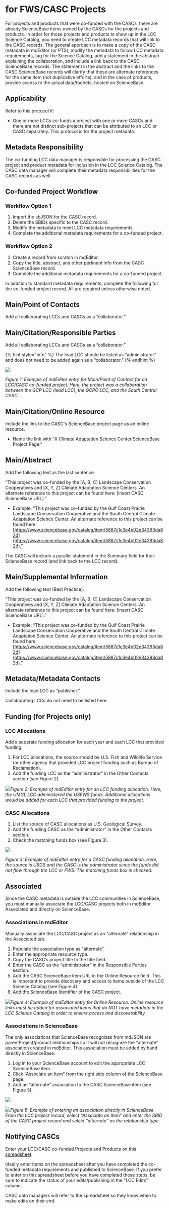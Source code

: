 # for FWS/CASC Projects

For projects and products that were co-funded with the CASCs, there are already ScienceBase items owned by the CASCs for the projects and products. In order for those projects and products to show up in the LCC Science Catalog, you need to create LCC metadata records that will link to the CASC records. The general approach is to make a copy of the CASC metadata in mdEditor \(or PTS\), modify the metadata to follow LCC metadata requirements, tag for the Science Catalog, add a statement in the abstract explaining the collaboration, and include a link back to the CASC ScienceBase records. The statement in the abstract and the links to the CASC ScienceBase records will clarify that these are alternate references for the same item \(not duplicative efforts\), and in the case of products, provide access to the actual data/tool/etc. hosted on ScienceBase.

## Applicability

Refer to this protocol if:

* One or more LCCs co-funds a project with one or more CASCs and there are not distinct sub-projects that can be attributed to an LCC or CASC separately. This protocol is for the project metadata.

## Metadata Responsibility

The co-funding LCC data manager is responsible for processing the CASC project and product metadata for inclusion in the LCC Science Catalog. The CASC data manager will complete their metadata responsibilities for the CASC records as well.

## Co-funded Project Workflow

### Workflow Option 1

1. Import the sbJSON for the CASC record.
2. Delete the SBIDs specific to the CASC record.
3. Modify the metadata to meet LCC metadata requirements.
4. Complete the additional metadata requirements for a co-funded project.

### Workflow Option 2

1. Create a record from scratch in mdEditor.
2. Copy the title, abstract, and other pertinent info from the CASC ScienceBase record. 
3. Complete the additional metadata requirements for a co-funded project.

In addition to standard metadata requirements, complete the following for the co-funded project record. All are required unless otherwise noted.

## Main/Point of Contacts

Add all collaborating LCCs and CASCs as a “collaborator.”

## Main/Citation/Responsible Parties

Add all collaborating LCCs and CASCs as a “collaborator.”

{% hint style="info" %}
The lead LCC should be listed as “administrator” and does not need to be added again as a “collaborator.”
{% endhint %}

![](https://lh6.googleusercontent.com/4ewK_e-foCCi1kHOe9RiAG1Kuuc4VXIrB7S78S8goOtko3-DCZ9vj2wulFlwD7H_m_-IUfTTip8ssC_JHhJzqoD4bcguP-BvIimv2ctekLDadMNrOxEF-KBx7Ilr3uud0JodZmuJ)

_Figure 1: Example of mdEditor entry for Main/Point of Contact for an LCC/CASC co-funded project. Here, the project was a collaboration between the GCP LCC \(lead LCC\), the GCPO LCC, and the South Central CASC._

## Main/Citation/Online Resource

Include the link to the CASC's ScienceBase project page as an online resource.

* Name the link with “X Climate Adaptation Science Center ScienceBase Project Page.”

## Main/Abstract

Add the following text as the last sentence:

“This project was co-funded by the \[A, B, C\] Landscape Conservation Cooperatives and \[X, Y, Z\] Climate Adaptation Science Centers. An alternate reference to this project can be found here: \[insert CASC ScienceBase URL\].”

* Example: “This project was co-funded by the Gulf Coast Prairie Landscape Conservation Cooperative and the South Central Climate Adaptation Science Center. An alternate reference to this project can be found here: [https://www.sciencebase.gov/catalog/item/5887c1c3e4b02e34393da82d](https://www.sciencebase.gov/catalog/item/5887c1c3e4b02e34393da82d).”

The CASC will include a parallel statement in the Summary field for their ScienceBase record \(and link back to the LCC record\).

## Main/Supplemental Information

Add the following text \(Best Practice\):

“This project was co-funded by the \[A, B, C\] Landscape Conservation Cooperatives and \[X, Y, Z\] Climate Adaptation Science Centers. An alternate reference to this project can be found here: \[insert CASC ScienceBase URL\].”

* Example: “This project was co-funded by the Gulf Coast Prairie Landscape Conservation Cooperative and the South Central Climate Adaptation Science Center. An alternate reference to this project can be found here: [https://www.sciencebase.gov/catalog/item/5887c1c3e4b02e34393da82d](https://www.sciencebase.gov/catalog/item/5887c1c3e4b02e34393da82d).”

## Metadata/Metadata Contacts

Include the lead LCC as “publisher.”

Collaborating LCCs do not need to be listed here.

## Funding \(for Projects only\)

### LCC Allocations

Add a separate funding allocation for each year and each LCC that provided funding.

1. For LCC allocations, the source should be U.S. Fish and Wildlife Service \(or other agency that provided LCC project funding such as Bureau of Reclamation\).
2. Add the funding LCC as the “administrator” in the Other Contacts section \(see Figure 2\).

![](https://lh5.googleusercontent.com/FuzsddF2rFu5QQiRYIC7xLYOQrFWwHFoqIIMa0OuODOz52A3oSi1tAUUfh58HTjYmtKohXAGKwWfoKXdRXjol3J-A_zBCl6kddAGBjErEWIfSrSoYAkdmieraFzgSYR3jBwG0q26)_Figure 2: Example of mdEditor entry for an LCC funding allocation. Here, the UMGL LCC administered the USFWS funds. Additional allocations would be added for each LCC that provided funding to the project._

### CASC Allocations

1. List the source of CASC allocations as U.S. Geological Survey.
2. Add the funding CASC as the “administrator” in the Other Contacts section.
3. Check the matching funds box \(see Figure 3\).

![](https://lh3.googleusercontent.com/e4FV2qawV3ryt7S_SCo5t2i9cXraxJg4IfQB-M5d3mZjlYkblBVujR8c3a5ZU6M3sjETqxhSWwoEBwwdca7s2cD8-a0ZQMABXIPtCBHPbCAPZcEulOz2CSrfMC8Y-GjYssHOHYlL)

_Figure 3: Example of mdEditor entry for a CASC funding allocation. Here, the source is USGS and the CASC is the administrator since the funds did not flow through the LCC or FWS. The matching funds box is checked._

## Associated

Since the CASC metadata is outside the LCC communities in ScienceBase, you must manually associate the LCC/CASC projects both in mdEditor Associated and directly on ScienceBase.

### Associations in mdEditor

Manually associate the LCC/CASC project as an “alternate” relationship in the Associated tab.

1. Populate the association type as “alternate”.
2. Enter the appropriate resource type.
3. Copy the CASC’s project title to the title field.
4. Enter the CASC as the “administrator” in the Responsible Parties section.
5. Add the CASC ScienceBase item URL in the Online Resource field. This is important to provide discovery and access to items outside of the LCC Science Catalog \(see Figure 4\).
6. Add the ScienceBase Identifier of the CASC project.

![](https://lh4.googleusercontent.com/pXmGsY0ufzhw5K7T8Ml_8Sq88VFRp0f63T4HSZdnnOvP4xN4XtTYEVNXq9WrcK7r5wb0NHwcT1dMKtAbhVDKykWe-HSsYBp8GHOW2YsLgkMcOk1zUnFtFVAmKzAUGKAaeUKVdrGm)_Figure 4: Example of mdEditor entry for Online Resource. Online resource links must be added for associated items that do NOT have metadata in the LCC Science Catalog in order to ensure access and discoverability._

### Associations in ScienceBase

The only associations that ScienceBase recognizes from mdJSON are parentProject/product relationships so it will not recognize the “alternate” association created in mdEditor. This association must be added by hand directly in ScienceBase.

1. Log in to your ScienceBase account to edit the appropriate LCC ScienceBase item.
2. Click “Associate an Item” from the right side column of the ScienceBase page.
3. Add an “alternate” association to the CASC ScienceBase item \(see Figure 5\).

![](https://lh5.googleusercontent.com/s4tNZQxUK5yvtjEtAP-NWIKDvv1hY2IGjTxr7zHoDZnV931sZ9JRjLeHt4inqF0AIZSiHqjNM8-Ev30woD6tCngPnwG_CWnz2K-X8PBXOXLMqTTFtvOmId9C8WxdkAv-QxRBHSL4)

![](https://lh5.googleusercontent.com/FPfhTiqh2kFQ3B6MAawlBytGNKOkmlivoJBgL_Ehld7D1hSyR3EVF6V7eO_hZ5HB4eaq-WUPQ_kPWBIcAkyPTNTOLdSEZtJR0W5ROAWs0ylrLP_RQb_5zF0UEyCFuN4kDzdHT7Py)_Figure 5: Example of entering an association directly in ScienceBase. From the LCC project record, select “Associate an Item” and enter the SBID of the CASC project record and select “alternate” as the relationship type._

## Notifying CASCs

Enter your LCC/CASC co-funded Projects and Products on this [spreadsheet](https://docs.google.com/spreadsheets/d/1WBFGslnaqxlbcIJ-LmH4kRvobLkH166y58UpWw03rc8/edit?usp=sharing).

Ideally enter items on the spreadsheet after you have completed the co-funded metadata requirements and published to ScienceBase. If you prefer to enter on this spreadsheet before you have completed those steps, be sure to indicate the status of your edits/publishing in the "LCC Edits" column.

CASC data managers will refer to the spreadsheet so they know when to make edits on their end.

